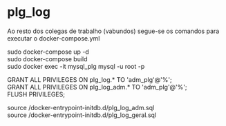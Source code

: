 # plg_log
Ao resto dos colegas de trabalho (vabundos) segue-se os comandos para executar o docker-compose.yml

sudo docker-compose up -d <br>
sudo docker-compose build <br>
sudo docker exec -it mysql_plg mysql -u root -p <br>

GRANT ALL PRIVILEGES ON plg_log.* TO 'adm_plg'@'%'; <br>
GRANT ALL PRIVILEGES ON plg_log_adm.* TO 'adm_plg'@'%'; <br>
FLUSH PRIVILEGES; <br>

source /docker-entrypoint-initdb.d/plg_log_adm.sql <br>
source /docker-entrypoint-initdb.d/plg_log_geral.sql

